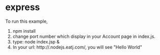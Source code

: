 # express
To run this example,
1. npm install
2. change port number which display in your Account page in index.js.
3. type: node index.jsp &
4. In your url: http://<your username>.nodejs.eatj.com/, you will see "Hello World"
